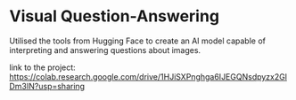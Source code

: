 # Visual Question-Answering
Utilised the tools from Hugging Face to create an AI model capable of interpreting and answering questions about images.

link to the project:
https://colab.research.google.com/drive/1HJiSXPnghga6IJEGQNsdpyzx2GlDm3IN?usp=sharing
